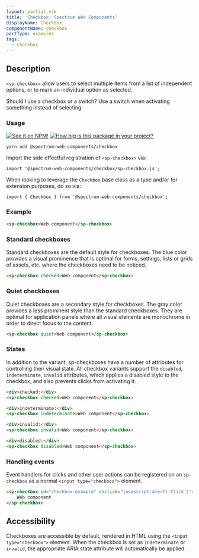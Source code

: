 ```yaml
---
layout: partial.njk
title: 'Checkbox: Spectrum Web Components'
displayName: Checkbox
componentName: checkbox
partType: examples
tags:
  - checkbox
---
```

## Description

`<sp-checkbox>` allow users to select multiple items from a list of independent
options, or to mark an individual option as selected.

Should I use a checkbox or a switch? Use a switch when activating something
instead of selecting.

### Usage

[![See it on NPM!](https://img.shields.io/npm/v/@spectrum-web-components/checkbox?style=for-the-badge)](https://www.npmjs.com/package/@spectrum-web-components/checkbox)
[![How big is this package in your project?](https://img.shields.io/bundlephobia/minzip/@spectrum-web-components/checkbox?style=for-the-badge)](https://bundlephobia.com/result?p=@spectrum-web-components/checkbox)

```
yarn add @spectrum-web-components/checkbox
```

Import the side effectful registration of `<sp-checkbox>` via:

```
import '@spectrum-web-components/checkbox/sp-checkbox.js';
```

When looking to leverage the `Checkbox` base class as a type and/or for extension purposes, do so via:

```
import { Checkbox } from '@spectrum-web-components/checkbox';
```

### Example

<sp-icons-medium></sp-icons-medium>

```html
<sp-checkbox>Web component</sp-checkbox>
```

### Standard checkboxes

Standard checkboxes are the default style for checkboxes. The blue color
provides a visual prominence that is optimal for forms, settings, lists or grids
of assets, etc. where the checkboxes need to be noticed.

```html
<sp-checkbox checked>Web component</sp-checkbox>
```

### Quiet checkboxes

Quiet checkboxes are a secondary style for checkboxes. The gray color provides a
less prominent style than the standard checkboxes. They are optimal for
application panels where all visual elements are monochrome in order to direct
focus to the content.

```html
<sp-checkbox quiet>Web component</sp-checkbox>
```

### States

In addition to the variant, sp-checkboxes have a number of attributes for
controlling their visual state. All checkbox variants support the `disabled`,
`indeterminate`, `invalid` attributes, which applies a disabled style to the
checkbox, and also prevents clicks from activating it.

```html
<div>checked:</div>
<sp-checkbox checked>Web component</sp-checkbox>

<div>indeterminate:</div>
<sp-checkbox indeterminate>Web component</sp-checkbox>

<div>invalid:</div>
<sp-checkbox invalid>Web component</sp-checkbox>

<div>disabled:</div>
<sp-checkbox disabled>Web component</sp-checkbox>
```

### Handling events

Event handlers for clicks and other user actions can be registered on an `sp-checkbox` as a normal `<input type="checkbox">` element.

```html
<sp-checkbox id="checkbox-example" onclick="javascript:alert('Click')">
    Web component
</sp-checkbox>
```

## Accessibility

Checkboxes are accessible by default, rendered in HTML using the `<input type="checkbox">` element. When the checkbox is set as `indeterminate` or
`invalid`, the appropriate ARIA state attribute will automatically be applied.
